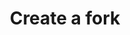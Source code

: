 ---
title: Create a fork
api:
  file: bazel-binopenapiopenapiopenapiopenapi.swagger.json
  operationId: CreateFork
hidden: false
---